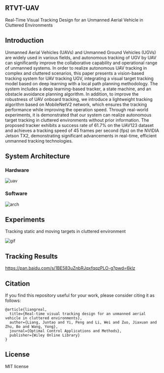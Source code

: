 ## RTVT-UAV
Real-Time Visual Tracking Design for an Unmanned Aerial Vehicle in Cluttered Environments

## Introduction
Unmanned Aerial Vehicles (UAVs) and Unmanned Ground Vehicles (UGVs) are widely used in various fields, and autonomous tracking of UGV by UAV can significantly improve the collaborative capability and operational range of unmanned systems. In order to realize autonomous UAV tracking in complex and cluttered scenarios, this paper presents a vision-based tracking system for UAV tracking UGV, integrating a visual target tracking model based on deep learning with a local path planning methodology. The system includes a deep learning-based tracker, a state machine, and an obstacle avoidance planning algorithm. In addition, to improve the robustness of UAV onboard tracking, we introduce a lightweight tracking algorithm based on MobileNetV2 network, which ensures the tracking performance while improving the operation speed. Through real-world experiments, it is demonstrated that our system can realize autonomous target tracking in cluttered environments without prior information. The proposed tracker exhibits a success rate of 61.7\% on the UAV123 dataset and achieves a tracking speed of 45 frames per second (fps) on the NVIDIA Jetson TX2, demonstrating significant advancements in real-time, efficient unmanned tracking technologies.

## System Architecture

### Hardware
![uav](./Experiments/Figures/Figure1.png)

### Software
![arch](./Experiments/Figures/Figure2.png)

## Experiments

Tracking static and moving targets in cluttered environment

![gif](./Experiments/Experiments%20Video.gif)

## Tracking Results

https://pan.baidu.com/s/1BE583uZnbRJqxfqqzPLO-g?pwd=6klz 

## Citation

If you find this repository useful for your work, please consider citing it as follows:


```
@article{liangreal,
  title={Real-time visual tracking design for an unmanned aerial vehicle in cluttered environments},
  author={Liang, Juntao and Yi, Peng and Li, Wei and Zuo, Jiaxuan and Zhu, Bo and Wang, Yong},
  journal={Optimal Control Applications and Methods},
  publisher={Wiley Online Library}
}
```

## License

MIT license